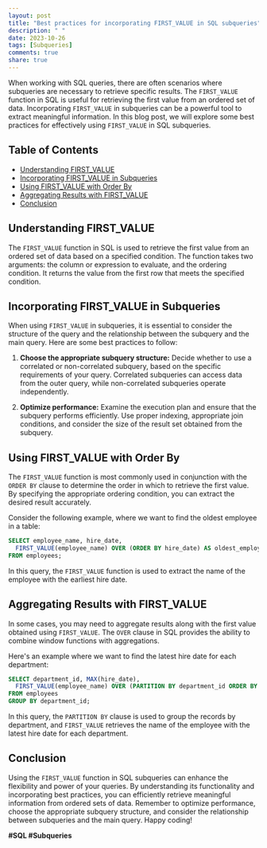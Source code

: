 ```yaml
---
layout: post
title: "Best practices for incorporating FIRST_VALUE in SQL subqueries"
description: " "
date: 2023-10-26
tags: [Subqueries]
comments: true
share: true
---
```


When working with SQL queries, there are often scenarios where subqueries are necessary to retrieve specific results. The `FIRST_VALUE` function in SQL is useful for retrieving the first value from an ordered set of data. Incorporating `FIRST_VALUE` in subqueries can be a powerful tool to extract meaningful information. In this blog post, we will explore some best practices for effectively using `FIRST_VALUE` in SQL subqueries.

## Table of Contents
- [Understanding FIRST_VALUE](#understanding-first-value)
- [Incorporating FIRST_VALUE in Subqueries](#incorporating-first-value-in-subqueries)
- [Using FIRST_VALUE with Order By](#using-first-value-with-order-by)
- [Aggregating Results with FIRST_VALUE](#aggregating-results-with-first-value)
- [Conclusion](#conclusion)

## Understanding FIRST_VALUE

The `FIRST_VALUE` function in SQL is used to retrieve the first value from an ordered set of data based on a specified condition. The function takes two arguments: the column or expression to evaluate, and the ordering condition. It returns the value from the first row that meets the specified condition.

## Incorporating FIRST_VALUE in Subqueries

When using `FIRST_VALUE` in subqueries, it is essential to consider the structure of the query and the relationship between the subquery and the main query. Here are some best practices to follow:

1. **Choose the appropriate subquery structure:** Decide whether to use a correlated or non-correlated subquery, based on the specific requirements of your query. Correlated subqueries can access data from the outer query, while non-correlated subqueries operate independently.

2. **Optimize performance:** Examine the execution plan and ensure that the subquery performs efficiently. Use proper indexing, appropriate join conditions, and consider the size of the result set obtained from the subquery.

## Using FIRST_VALUE with Order By

The `FIRST_VALUE` function is most commonly used in conjunction with the `ORDER BY` clause to determine the order in which to retrieve the first value. By specifying the appropriate ordering condition, you can extract the desired result accurately.

Consider the following example, where we want to find the oldest employee in a table:

```sql
SELECT employee_name, hire_date,
  FIRST_VALUE(employee_name) OVER (ORDER BY hire_date) AS oldest_employee
FROM employees;
```

In this query, the `FIRST_VALUE` function is used to extract the name of the employee with the earliest hire date.

## Aggregating Results with FIRST_VALUE

In some cases, you may need to aggregate results along with the first value obtained using `FIRST_VALUE`. The `OVER` clause in SQL provides the ability to combine window functions with aggregations.

Here's an example where we want to find the latest hire date for each department:

```sql
SELECT department_id, MAX(hire_date),
  FIRST_VALUE(employee_name) OVER (PARTITION BY department_id ORDER BY hire_date DESC) AS latest_hire_employee
FROM employees
GROUP BY department_id;
```

In this query, the `PARTITION BY` clause is used to group the records by department, and `FIRST_VALUE` retrieves the name of the employee with the latest hire date for each department.

## Conclusion

Using the `FIRST_VALUE` function in SQL subqueries can enhance the flexibility and power of your queries. By understanding its functionality and incorporating best practices, you can efficiently retrieve meaningful information from ordered sets of data. Remember to optimize performance, choose the appropriate subquery structure, and consider the relationship between subqueries and the main query. Happy coding!

**#SQL #Subqueries**